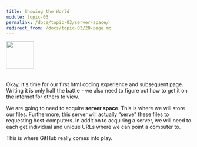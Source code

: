 ```yaml
---
title: Showing the World
module: topic-03
permalink: /docs/topic-03/server-space/
redirect_from: /docs/topic-03/28-page.md
---
```


<img src="./../../../img/arrow-divider.svg" style="width: 75px; border: none; margin: 0px 0 20px 0" />

Okay, it's time for our first html coding experience and subsequent page. Writing it is only half the battle - we also need to figure out how to get it on the internet for others to view.

We are going to need to acquire **server space**. This is where we will store our files. Furthermore, this server will actually “serve” these files to requesting host-computers. In addition to acquiring a server, we will need to each get individual and unique URLs where we can point a computer to.

This is where GitHub really comes into play.
